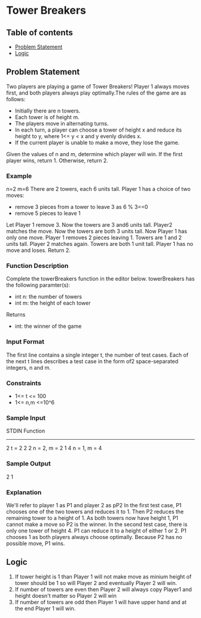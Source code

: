 # Tower Breakers

## Table of contents
- [Problem Statement](#problem-statement)
- [Logic](#logic)

## Problem Statement
Two players are playing a game of Tower Breakers! Player 1 always moves first, and both players always play optimally.The rules of the game are as follows:

- Initially there are n towers.
- Each tower is of height m.
- The players move in alternating turns.
- In each turn, a player can choose a tower of height x and reduce its height to y, where 1<= y < x and y evenly divides x.
- If the current player is unable to make a move, they lose the game.

Given the values of n and m, determine which player will win. If the first player wins, return 1. Otherwise, return 2.

### Example
n=2
m=6 
There are 2 towers, each 6 units tall. Player 1 has a choice of two moves:
- remove 3 pieces from a tower to leave 3 as 6 % 3==0
- remove 5 pieces to leave 1

Let Player 1 remove 3. Now the towers are 3 and6  units tall.
Player2  matches the move. Now the towers are both 3 units tall.
Now Player 1 has only one move.
Player 1 removes 2 pieces leaving 1. Towers are 1 and 2 units tall.
Player 2 matches again. Towers are both 1 unit tall.
Player 1 has no move and loses. Return 2.

### Function Description
Complete the towerBreakers function in the editor below.
towerBreakers has the following paramter(s):
- int n: the number of towers
- int m: the height of each tower

Returns
- int: the winner of the game

### Input Format
The first line contains a single integer t, the number of test cases.
Each of the next t lines describes a test case in the form of2  space-separated integers, n and m.

### Constraints
- 1<= t <= 100
- 1<= n,m <=10^6

### Sample Input
STDIN   Function
-----   --------
2       t = 2
2 2     n = 2, m = 2
1 4     n = 1, m = 4

### Sample Output
2
1

### Explanation
We'll refer to player 1 as P1 and player 2 as pP2
In the first test case, P1 chooses one of the two towers and reduces it to 1. Then P2 reduces the remaining tower to a height of 1. As both towers now have height 1, P1  cannot make a move so P2 is the winner.
In the second test case, there is only one tower of height 4. P1 can reduce it to a height of either 1 or 2. P1 chooses 1 as both players always choose optimally. Because P2 has no possible move, P1 wins.

## Logic
1. If tower height is 1 than Player 1 will not make move as minium height of tower should be 1 so will Player 2 and eventually Player 2 will win.
2. If number of towers are even then Player 2 will always copy Player1 and height doesn't matter so Player 2 will win
3. If number of towers are odd then Player 1 will have upper hand and at the end Player 1 will win. 